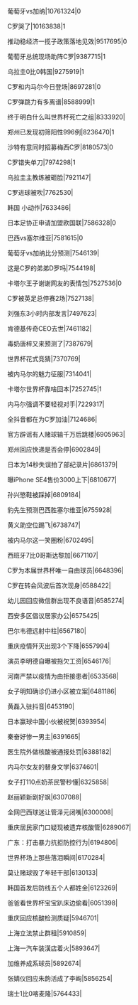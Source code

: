葡萄牙vs加纳|10761324|0

C罗哭了|10163838|1

推动稳经济一揽子政策落地见效|9517695|0

葡萄牙总统现场助阵C罗|9387715|1

乌拉圭0比0韩国|9275919|1

C罗和内马尔今日登场|8697281|0

C罗弹跳力有多离谱|8588999|1

终于明白什么叫世界杯死亡之组|8333920|

郑州已发现初筛阳性996例|8236470|1

沙特有意同时招募梅西C罗|8180573|0

C罗错失单刀|7974298|1

乌拉圭主教练被砸脸|7921147|

C罗进球被吹|7762530|

韩国 小动作|7633486|

日本足协正申请加盟欧国联|7586328|0

巴西vs塞尔维亚|7581615|0

葡萄牙vs加纳比分预测|7546139|

这是C罗的弟弟D罗吗|7544198|

卡塔尔王子谢谢网友的表情包|7527536|0

C罗被英足总停赛2场|7527138|

刘强东3小时内部发言|7497623|

肯德基传奇CEO去世|7461182|

毒奶唐梓又来预测了|7387679|

世界杯花式竞猜|7370769|

被内马尔的魅力征服|7314041|

卡塔尔世界杯靠啥回本|7252745|1

内马尔强调不要轻视对手|7229317|

全抖音都在为C罗加油|7124686|

官方辟谣有人赌球输千万后跳楼|6905963|

郑州回应快递是否会停|6902849|

日本为14秒失误拍了部纪录片|6861379|

曝iPhone SE4售价3000上下|6810677|

孙兴慜鞋被踩掉|6809184|

豹先生预测巴西胜塞尔维亚|6755928|

黄义助空位踢飞|6738747|

被内马尔这一笑圈粉|6702495|

西班牙7比0哥斯达黎加|6671107|

C罗为本届世界杯唯一自由球员|6648396|

C罗在转会风波后首次现身|6588422|

幼儿园回应微信群出现不良语音|6585274|

西安多区倡议居家办公|6575425|

巴尔韦德远射中柱|6567180|

重庆疫情歼灭出现3个下降|6557994|

演员李明德自曝被拖欠工资|6546176|

河南严禁以疫情为由拒接患者|6533568|

女子明知确诊仍进小区被立案|6481186|

黄磊入驻抖音|6453190|

日本赢球中国小伙被祝贺|6393954|

秦奋好惨一男主|6391665|

医生院外做核酸被通报处罚|6388182|

内马尔女友的替身文学|6374601|

女子打110点奶茶民警秒懂|6325858|

赵丽颖新剧好飒|6307088|

全网巴西球迷让管泽元闭嘴|6300008|

重庆居民家门口疑现被遗弃核酸管|6289067|

广东：打击暴力抗拒防控行为|6194806|

世界杯场上那些落泪瞬间|6170284|

莫让赌球毁了年轻干部|6130133|

韩国首发后防线五个人都姓金|6123269|

爸爸看世界杯宝宝趴床边偷看|6051398|

重庆回应核酸检测质疑|5946701|

上海立法禁止群租|5910859|

上海一汽车装潢店着火|5893647|

加维养成系球员|5892674|

张婧仪回应朱韵活成了李峋|5856254|

瑞士1比0喀麦隆|5764433|

